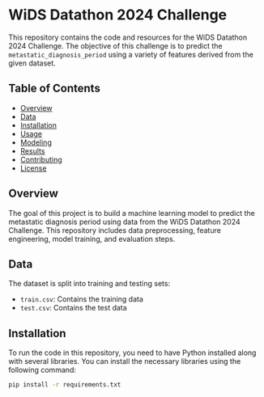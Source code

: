 # WiDS Datathon 2024 Challenge

This repository contains the code and resources for the WiDS Datathon 2024 Challenge. The objective of this challenge is to predict the `metastatic_diagnosis_period` using a variety of features derived from the given dataset.

## Table of Contents

- [Overview](#overview)
- [Data](#data)
- [Installation](#installation)
- [Usage](#usage)
- [Modeling](#modeling)
- [Results](#results)
- [Contributing](#contributing)
- [License](#license)

## Overview

The goal of this project is to build a machine learning model to predict the metastatic diagnosis period using data from the WiDS Datathon 2024 Challenge. This repository includes data preprocessing, feature engineering, model training, and evaluation steps.

## Data

The dataset is split into training and testing sets:
- `train.csv`: Contains the training data
- `test.csv`: Contains the test data

## Installation

To run the code in this repository, you need to have Python installed along with several libraries. You can install the necessary libraries using the following command:

```bash
pip install -r requirements.txt
